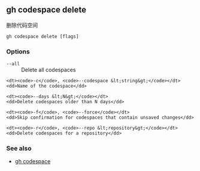 

## gh codespace delete

删除代码空间

```
gh codespace delete [flags]
```

### Options

<dl class="flags">
	<dt><code>--all</code></dt>
	<dd>Delete all codespaces</dd>

```
<dt><code>-c</code>, <code>--codespace &lt;string&gt;</code></dt>
<dd>Name of the codespace</dd>

<dt><code>--days &lt;N&gt;</code></dt>
<dd>Delete codespaces older than N days</dd>

<dt><code>-f</code>, <code>--force</code></dt>
<dd>Skip confirmation for codespaces that contain unsaved changes</dd>

<dt><code>-r</code>, <code>--repo &lt;repository&gt;</code></dt>
<dd>Delete codespaces for a repository</dd>
```

</dl>

### See also

-   [gh codespace](./gh_codespace)
